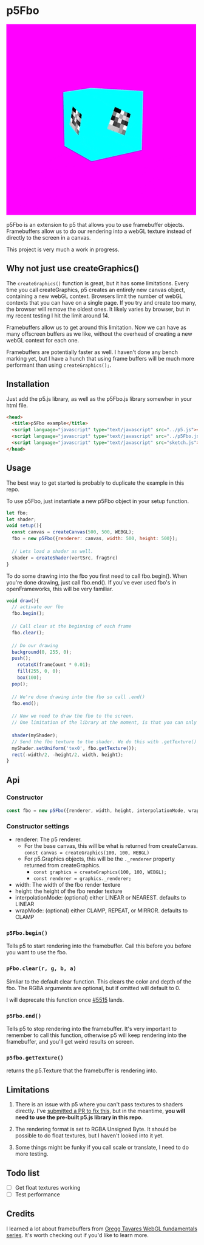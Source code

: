 # p5Fbo

![p5Fbo demo](p5Fbo-demo.gif)

p5Fbo is an extension to p5 that allows you to use framebuffer objects. Framebuffers allow us to do our rendering into a webGL texture instead of directly to the screen in a canvas.

This project is very much a work in progress.

## Why not just use createGraphics()

The `createGraphics()` function is great, but it has some limitations. Every time you call createGraphics, p5 creates an entirely new canvas object, containing a new webGL context. Browsers limit the number of webGL contexts that you can have on a single page. If you try and create too many, the browser will remove the oldest ones. It likely varies by browser, but in my recent testing I hit the limit around 14.

Framebuffers allow us to get around this limitation. Now we can have as many offscreen buffers as we like, without the overhead of creating a new webGL context for each one.

Framebuffers are potentially faster as well. I haven't done any bench marking yet, but I have a hunch that using frame buffers will be much more performant than using `createGraphics();`.

## Installation

Just add the p5.js library, as well as the p5Fbo.js library somewher in your html file.

```html
<head>
  <title>p5Fbo example</title>
  <script language="javascript" type="text/javascript" src="../p5.js"></script>
  <script language="javascript" type="text/javascript" src="../p5Fbo.js"></script>
  <script language="javascript" type="text/javascript" src="sketch.js"></script>
</head>
```

## Usage

The best way to get started is probably to duplicate the example in this repo. 

To use p5Fbo, just instantiate a new p5Fbo object in your setup function.

```javascript
let fbo;
let shader;
void setup(){
  const canvas = createCanvas(500, 500, WEBGL);
  fbo = new p5Fbo({renderer: canvas, width: 500, height: 500});

  // Lets load a shader as well. 
  shader = createShader(vertSrc, fragSrc)
}
```

To do some drawing into the fbo you first need to call fbo.begin(). When you're done drawing, just call fbo.end(). If you've ever used fbo's in openFrameworks, this will be very familiar.

```javascript
void draw(){
  // activate our fbo
  fbo.begin();

  // Call clear at the beginning of each frame
  fbo.clear();

  // Do our drawing
  background(0, 255, 0);
  push();
    rotateX(frameCount * 0.01);
    fill(255, 0, 0);
    box(100);
  pop();

  // We're done drawing into the fbo so call .end()
  fbo.end();

  // Now we need to draw the fbo to the screen. 
  // One limitation of the library at the moment, is that you can only draw fbo textures to the screen using a shader

  shader(myShader);
  // Send the fbo texture to the shader. We do this with .getTexture()
  myShader.setUniform('tex0', fbo.getTexture());
  rect(-width/2, -height/2, width, height);
}
```

## Api

### Constructor

``` javascript
const fbo = new p5Fbo({renderer, width, height, interpolationMode, wrapMode});
```

### Constructor settings

- renderer: The p5 renderer.
  - For the base canvas, this will be what is returned from createCanvas. `const canvas = createGraphics(100, 100, WEBGL)`
  - For p5.Graphics objects, this will be the `._renderer` property returned from createGraphics.
    - `const graphics = createGraphics(100, 100, WEBGL);`
    - `const renderer = graphics._renderer;`
- width: The width of the fbo render texture
- height: the height of the fbo render texture
- interpolationMode: (optional) either LINEAR or NEAREST. defaults to LINEAR
- wrapMode: (optional) either CLAMP, REPEAT, or MIRROR. defaults to CLAMP

### `p5Fbo.begin()`

Tells p5 to start rendering into the framebuffer. Call this before you before you want to use the fbo.

### `pFbo.clear(r, g, b, a)`

Simliar to the default clear function. This clears the color and depth of the fbo. The RGBA arguments are optional, but if omitted will default to 0.

I will deprecate this function once [#5515](https://github.com/processing/p5.js/pull/5515) lands.

### `p5Fbo.end()`

Tells p5 to stop rendering into the framebuffer. It's very important to remember to call this function, otherwise p5 will keep rendering into the framebuffer, and you'll get weird results on screen.

### `p5fbo.getTexture()`

returns the p5.Texture that the framebuffer is rendering into.

## Limitations

1. There is an issue with p5 where you can't pass textures to shaders directly. I've [submitted a PR to fix this](https://github.com/processing/p5.js/pull/5517), but in the meantime, **you will need to use the pre-built p5.js library in this repo**.

2. The rendering format is set to RGBA Unsigned Byte. It should be possible to do float textures, but I haven't looked into it yet.

3. Some things might be funky if you call scale or translate, I need to do more testing.

## Todo list

- [ ] Get float textures working
- [ ] Test performance

## Credits

I learned a lot about framebuffers from [Gregg Tavares WebGL fundamentals series](https://webglfundamentals.org/webgl/lessons/webgl-render-to-texture.html). It's worth checking out if you'd like to learn more.
